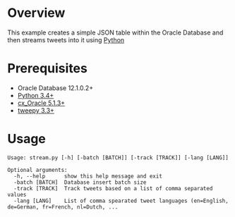 # Overview
This example creates a simple JSON table within the Oracle Database and then streams tweets into it using [Python](http://www.python.org)

# Prerequisites
* Oracle Database 12.1.0.2+
* [Python 3.4+](http://www.python.org)
* [cx_Oracle 5.1.3+](http://cx-oracle.sourceforge.net/)
* [tweepy 3.3+](http://www.tweepy.org/)

# Usage
    Usage: stream.py [-h] [-batch [BATCH]] [-track [TRACK]] [-lang [LANG]]
    
    Optional arguments:
      -h, --help      show this help message and exit
      -batch [BATCH]  Database insert batch size
      -track [TRACK]  Track tweets based on a list of comma separated values
      -lang [LANG]    List of comma spearated tweet languages (en=English, de=German, fr=French, nl=Dutch, ...
